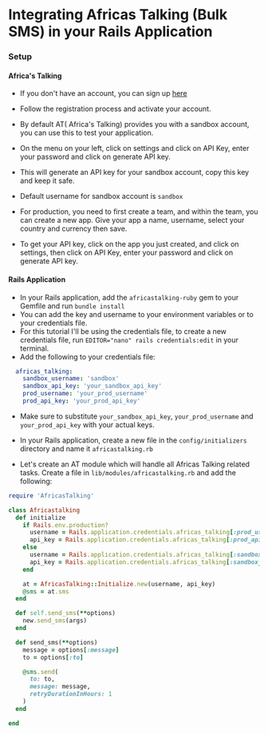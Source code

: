# Integrating Africas Talking (Bulk SMS) in your Rails Application

### Setup

#### Africa's Talking

- If you don't have an account, you can sign up [here](https://account.africastalking.com/auth/register)
- Follow the registration process and activate your account.
- By default AT( Africa's Talking) provides you with a sandbox account, you can use this to test your application.
- On the menu on your left, click on settings and click on API Key, enter your password and click on generate API key.
- This will generate an API key for your sandbox account, copy this key and keep it safe.
- Default username for sandbox account is `sandbox`

- For production, you need to first create a team, and within the team, you can create a new app. Give your app a name, username, select your country and currency then save.
- To get your API key, click on the app you just created, and click on settings, then click on API Key, enter your password and click on generate API key.

#### Rails Application

- In your Rails application, add the `africastalking-ruby` gem to your Gemfile and run `bundle install`
- You can add the key and username to your environment variables or to your credentials file.
- For this tutorial I'll be using the credentials file, to create a new credentials file, run `EDITOR="nano" rails credentials:edit` in your terminal.
- Add the following to your credentials file:

```yml
  africas_talking:
    sandbox_username: 'sandbox'
    sandbox_api_key: 'your_sandbox_api_key'
    prod_username: 'your_prod_username'
    prod_api_key: 'your_prod_api_key'
```

- Make sure to substitute `your_sandbox_api_key`, `your_prod_username` and `your_prod_api_key` with your actual keys.

- In your Rails application, create a new file in the `config/initializers` directory and name it `africastalking.rb`
- Let's create an AT module which will handle all Africas Talking related tasks. Create a file in `lib/modules/africastalking.rb` and add the following:

```ruby
require 'AfricasTalking'

class Africastalking
  def initialize
    if Rails.env.production?
      username = Rails.application.credentials.africas_talking[:prod_username]
      api_key = Rails.application.credentials.africas_talking[:prod_api_key]
    else
      username = Rails.application.credentials.africas_talking[:sandbox_username]
      api_key = Rails.application.credentials.africas_talking[:sandbox_api_key]
    end

    at = AfricasTalking::Initialize.new(username, api_key)
    @sms = at.sms
  end

  def self.send_sms(**options)
    new.send_sms(args)
  end

  def send_sms(**options)
    message = options[:message]
    to = options[:to]

    @sms.send(
      to: to,
      message: message,
      retryDurationInHours: 1
    )
  end

end
```



